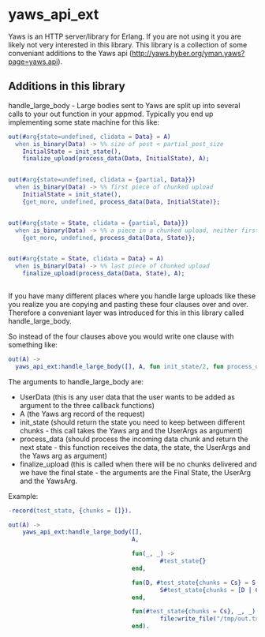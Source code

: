 yaws_api_ext
============

Yaws is an HTTP
server/library for Erlang. If you are not using it you are likely not
very interested in this library. 
This library is a collection of some conveniant additions to the Yaws api
(http://yaws.hyber.org/yman.yaws?page=yaws.api). 

Additions in this library
-------------------------
handle_large_body - Large bodies sent to Yaws are split up into
several calls to your out function in your
appmod. Typically you end up implementing some state machine for this like:

```erlang
out(#arg{state=undefined, clidata = Data} = A)
  when is_binary(Data) -> %% size of post < partial_post_size
    InitialState = init_state(),
    finalize_upload(process_data(Data, InitialState), A);


out(#arg{state=undefined, clidata = {partial, Data}})
  when is_binary(Data) -> %% first piece of chunked upload
    InitialState = init_state(),
    {get_more, undefined, process_data(Data, InitialState)};


out(#arg{state = State, clidata = {partial, Data}})
  when is_binary(Data) -> %% a piece in a chunked upload, neither first nor last
    {get_more, undefined, process_data(Data, State)};


out(#arg{state = State, clidata = Data} = A)
  when is_binary(Data) -> %% last piece of chunked upload
    finalize_upload(process_data(Data, State), A);
			
```

If you have many different places where you handle large uploads like
these you realize you are copying and pasting these four clauses over
and over. Therefore a conveniant layer was introduced for this in this
library called handle_large_body. 

So instead of the four clauses above you would write one clause with
something like: 
```erlang
out(A) ->
  yaws_api_ext:handle_large_body([], A, fun init_state/2, fun process_data/4, fun finalize_upload/3).
```


The arguments to handle_large_body are:
- UserData (this is any user data that the user wants to be added as
argument to the three callback functions)
- A (the Yaws arg record of the request)
- init_state (should return the state you need to keep between
different chunks - this call takes the Yaws arg and the UserArgs as
argument)
- process_data (should process the incoming data chunk and return the
next state - this function receives the data, the state, the UserArgs
and the Yaws arg as argument)
- finalize_upload (this is called when there will be no chunks
delivered and we have the final state - the arguments are the Final
State, the UserArg and the YawsArg. 


Example: 
```erlang
-record(test_state, {chunks = []}).

out(A) ->
    yaws_api_ext:handle_large_body([],
                                   A,

                                   fun(_, _) ->
                                           #test_state{}
                                   end,

                                   fun(D, #test_state{chunks = Cs} = S, _, _) ->
                                           S#test_state{chunks = [D | Cs]}
                                   end,

                                   fun(#test_state{chunks = Cs}, _, _) ->
                                           file:write_file("/tmp/out.txt", lists:reverse(Cs))
                                   end).
```
